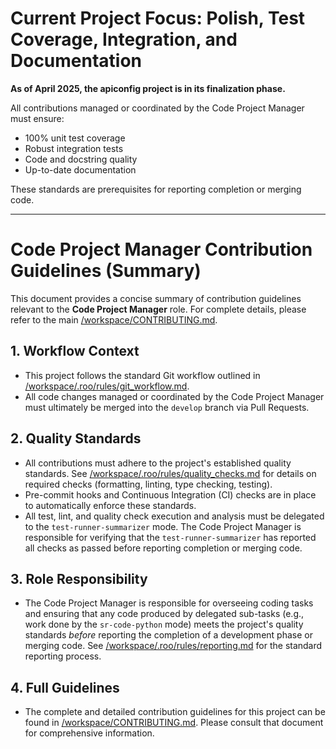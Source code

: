 # Current Project Focus: Polish, Test Coverage, Integration, and Documentation

**As of April 2025, the apiconfig project is in its finalization phase.**

All contributions managed or coordinated by the Code Project Manager must ensure:
- 100% unit test coverage
- Robust integration tests
- Code and docstring quality
- Up-to-date documentation

These standards are prerequisites for reporting completion or merging code.

---

# Code Project Manager Contribution Guidelines (Summary)

This document provides a concise summary of contribution guidelines relevant to the **Code Project Manager** role. For complete details, please refer to the main [/workspace/CONTRIBUTING.md](/workspace/CONTRIBUTING.md).

## 1. Workflow Context

*   This project follows the standard Git workflow outlined in [/workspace/.roo/rules/git_workflow.md](/workspace/.roo/rules/git_workflow.md).
*   All code changes managed or coordinated by the Code Project Manager must ultimately be merged into the `develop` branch via Pull Requests.

## 2. Quality Standards

*   All contributions must adhere to the project's established quality standards. See [/workspace/.roo/rules/quality_checks.md](/workspace/.roo/rules/quality_checks.md) for details on required checks (formatting, linting, type checking, testing).
*   Pre-commit hooks and Continuous Integration (CI) checks are in place to automatically enforce these standards.
*   All test, lint, and quality check execution and analysis must be delegated to the `test-runner-summarizer` mode. The Code Project Manager is responsible for verifying that the `test-runner-summarizer` has reported all checks as passed before reporting completion or merging code.

## 3. Role Responsibility

*   The Code Project Manager is responsible for overseeing coding tasks and ensuring that any code produced by delegated sub-tasks (e.g., work done by the `sr-code-python` mode) meets the project's quality standards *before* reporting the completion of a development phase or merging code. See [/workspace/.roo/rules/reporting.md](/workspace/.roo/rules/reporting.md) for the standard reporting process.

## 4. Full Guidelines

*   The complete and detailed contribution guidelines for this project can be found in [/workspace/CONTRIBUTING.md](/workspace/CONTRIBUTING.md). Please consult that document for comprehensive information.
